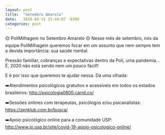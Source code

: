 ```yaml
---
layout: post
title:  "Setembro Amarelo"
date:   2020-09-15 15:44:07 -0300
categories: post
---
```

🟡 PoliMilhagem no Setembro Amarelo 🟡
Nesse mês de setembro, nós da equipe PoliMilhagem queremos focar em um assunto que nem sempre tem a devida importância: sua saúde mental.

Pressão familiar, cobranças e expectativas dentro da Poli, uma pandemia... É, 2020 não está sendo nem um pouco fácil!!

E é por isso que queremos te ajudar nessa. Dá uma olhada:

➡️Atendimentos psicológicos gratuitos e acessíveis em todos os estados brasileiros:
http://psicologia0800.carrd.co/

➡️Sessões onlines com terapeutas, psicólogos e/ou psicanalistas:
https://zenklub.com.br/busca/

➡️Apoio psicológico online para a comunidade USP:
http://www.ip.usp.br/site/covid-19-apoio-psicologico-online/
